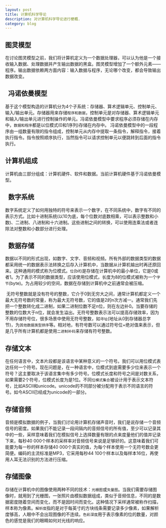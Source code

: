```yaml
---
layout: post
title: 计算机科学导论
description: 对计算机科学导论进行梗概.
category: blog
---
```


图灵模型
-
 在讨论图灵模型之前，我们将计算机定义为一个数据处理器，可以认为他是一个接收输入数据、处理数据并产生输出数据的黑盒。图灵模型增加了一个额外元素——程序。输出数据依赖两方面内容：输入数据与程序，无论哪个改变，都会导致输出数据改变。
  
  
冯诺依曼模型
-
 基于这个模型构造的计算机分为4个子系统：存储器、算术逻辑单元、控制单元、输入/输出单元。存储器用来存储`程序和数据`，控制单元是对存储器、算术逻辑单元和输入/输出单元进行控制操作的单元。冯诺依曼模型中要求程序必须存储在内存中，`数据和程序`都是以位模式(0和1序列)存储在内存中。
  冯诺依曼模型中的一段程序由一组数量有限的指令组成，控制单元从内存中提取一条指令，解释指令，接着执行指令。指令按照顺序执行，当然指令可以请求控制单元以便跳转到后面的指令执行。</br>
  

计算机组成
-
 计算机由三部分组成：计算机硬件、软件和数据。当前计算机硬件基于冯诺依曼模型。</br>
  
  
数字系统
-
 数字系统定义了如何用独特的符号来表示一个数字，在不同系统中，数字有不同的表示方式。比如十进制系统(以10为底，每个位数对底数相乘，可以表示整数和小数)、二进制、八进制和十六进制。这些进制之间的转换，可以使用连乘法或者连除法对整数和小数部分进行处理。</br>
  
  
数据存储
-
 数据以不同的形式出现，如数字、文字、音频和视频。所有外部的数据类型的数据都采用统一的数据表示法转换之后存入计算机中，当数据从计算机输出时再还原回来。这种通用的模式称为位模式。`位`(bit)是存储在计算机中的最小单位，它是0或者1。为了表示不同的数据类型，应该使用位模式，长度为8的位模式被称为一个`字节`(byte)。为占用较少的空间，数据在存储到计算机中之前通常会被压缩。
 
  无符号整数就是没有符号的整数，它介于0到无穷大之间，通常计算机都定义一个最大无符号数的常量，称为最大无符号数，它的值是2的n次方减一。通常我们先把一个整数转化成二进制，如果二进制位数不足n位，则在左边补0。当要存储的整数的位数大于n位，就会发生溢出。无符号整数表示法可以提高存储效率，因为不用存储符号位，很多场景中使用无符号整数，如`寻址`(地址从0到存储器总字节)，为`其他数据类型排序`等。相对地，有符号数可以通过符号位+绝对值来表示，但是几乎所有计算机都是使用`二进制补码`来存储有符号整数。</br>
  
存储文本
-
 在任何语言中，文本片段都是该语言中某种意义的一个符号。我们可以用位模式表达任何一个符号。现在问题是，在一种语言中，位模式到底需要多少位来表示一个符号？这主要取决于该语言集中有多少符号。位模式长度和符号之间是对数关系，如果需要2个符号，位模式长度为是1位。不同`位模式集合`被设计用于表示文本符号，比如ASCII和unicode。unicode的不同部分被分配用于表示不同语言的符号。如今ASCII已经成为unicode的一部分。
 
存储音频
-
音频是模拟数据的例子，当我们讨论用计算机存储声音时，我们是说存储一个音频信号的密度。如果我们不能记录一段间隔内的音频信号的所有值，至少可以记录其中的一些，采样意味着我们在模拟信号上选择数量有限的点来度量他们的值并记录下来，每秒40 000个样本的采样率对音频信号来说是足够好的。这意味着我们可能要为每一秒的样本存储40 000个真实的值，为每个样本使用一个无符号数会更简便。编码的主流标准是MP3，它采用每秒44 100个样本以及每样本16位，再使用人耳无法识别的方法进行压缩。

存储图像
-
 存储在计算机中的图像使用两种不同的技术：`光栅图`或`矢量图`。当我们需要存储图像时，就用到了光栅图，一张照片由模拟数据组成，类似于音频信息，不同的是数据密度随着空间而变化，而不是因时间而变化。这种情况下采样通常被称作扫描，样本称为像素。`解析度`指的是对于每英寸的方块线条需要记录多少像素，如果解析度够高，人眼中不会出现图像的不连续。`色彩深度`用于表示像素的位的数量，对颜色的感觉是我们的眼睛如何对光线的响应。
